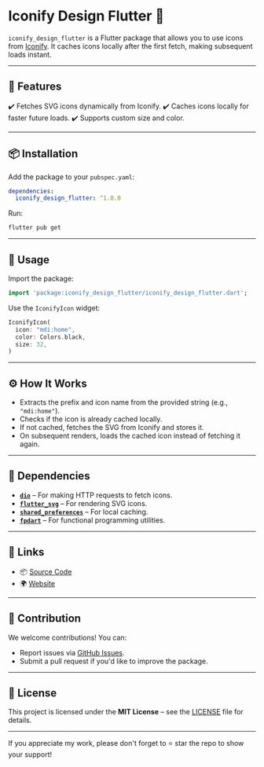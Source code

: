 # Iconify Design Flutter 🚀

`iconify_design_flutter` is a Flutter package that allows you to use icons from [Iconify](https://icon-sets.iconify.design). It caches icons locally after the first fetch, making subsequent loads instant.

---

## 📌 Features

✔️ Fetches SVG icons dynamically from Iconify.
✔️ Caches icons locally for faster future loads.
✔️ Supports custom size and color.

---

## 📦 Installation

Add the package to your `pubspec.yaml`:

```yaml
dependencies:
  iconify_design_flutter: ^1.0.0
```

Run:

```sh
flutter pub get
```

---

## 🚀 Usage

Import the package:

```dart
import 'package:iconify_design_flutter/iconify_design_flutter.dart';
```

Use the `IconifyIcon` widget:

```dart
IconifyIcon(
  icon: "mdi:home",
  color: Colors.black,
  size: 32,
)
```

---

## ⚙️ How It Works

- Extracts the prefix and icon name from the provided string (e.g., `"mdi:home"`).
- Checks if the icon is already cached locally.
- If not cached, fetches the SVG from Iconify and stores it.
- On subsequent renders, loads the cached icon instead of fetching it again.

---

## 🔗 Dependencies

- **[`dio`](https://pub.dev/packages/dio)** – For making HTTP requests to fetch icons.
- **[`flutter_svg`](https://pub.dev/packages/flutter_svg)** – For rendering SVG icons.
- **[`shared_preferences`](https://pub.dev/packages/shared_preferences)** – For local caching.
- **[`fpdart`](https://pub.dev/packages/fpdart)** – For functional programming utilities.

---

## 🔗 Links

- 📦 [Source Code](https://github.com/Shadyar-Bzhar-Othman/iconify_design_flutter)
- 🌍 [Website](https://shadyarbzharothman.com)

---

## 🤝 Contribution

We welcome contributions! You can:

- Report issues via [GitHub Issues](https://github.com/Shadyar-Bzhar-Othman/iconify_design_flutter/issues).
- Submit a pull request if you'd like to improve the package.

---

## 🐜 License

This project is licensed under the **MIT License** – see the [LICENSE](https://github.com/Shadyar-Bzhar-Othman/iconify_design_flutter/blob/main/LICENSE) file for details.

---

If you appreciate my work, please don't forget to ⭐ star the repo to show your support!
